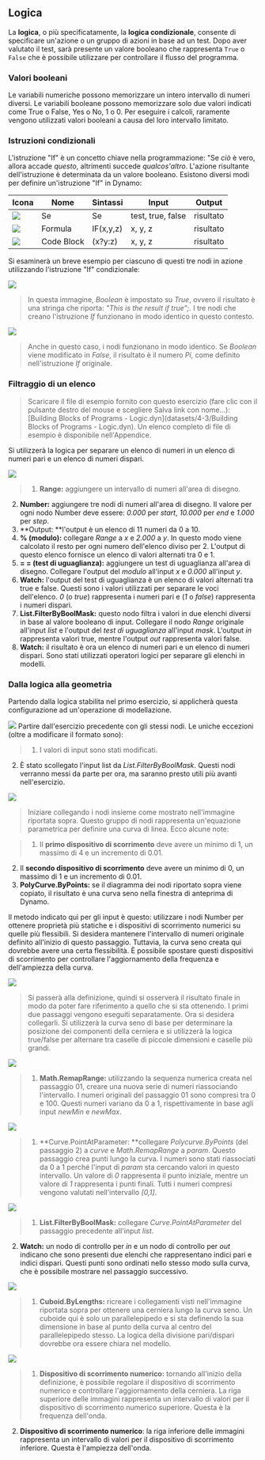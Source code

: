 

## Logica

La **logica**, o più specificatamente, la **logica condizionale**, consente di specificare un'azione o un gruppo di azioni in base ad un test. Dopo aver valutato il test, sarà presente un valore booleano che rappresenta ```True``` o ```False``` che è possibile utilizzare per controllare il flusso del programma.

### Valori booleani

Le variabili numeriche possono memorizzare un intero intervallo di numeri diversi. Le variabili booleane possono memorizzare solo due valori indicati come True o False, Yes o No, 1 o 0. Per eseguire i calcoli, raramente vengono utilizzati valori booleani a causa del loro intervallo limitato.

### Istruzioni condizionali

L'istruzione "If" è un concetto chiave nella programmazione: "Se *ciò* è vero, allora accade *questo*, altrimenti succede *qualcos'altro*. L'azione risultante dell'istruzione è determinata da un valore booleano. Esistono diversi modi per definire un'istruzione "If" in Dynamo:

|Icona|Nome|Sintassi|Input|Output|
| -- | -- | -- | -- | -- |
|![](../images/icons/DSCoreNodesUI-Logic-If-Large.jpg)|Se|Se|test, true, false|risultato|
|![](../images/icons/DSCoreNodesUI-Formula-Large.jpg)|Formula|IF(x,y,z)|x, y, z|risultato|
|![](../images/icons/Dynamo-Nodes-CodeBlockNodeModel-Large.jpg)|Code Block|(x?y:z)|x, y, z|risultato|

Si esaminerà un breve esempio per ciascuno di questi tre nodi in azione utilizzando l'istruzione "If" condizionale:

![](images/4-3/IFs.jpg)

> In questa immagine, *Boolean* è impostato su *True*, ovvero il risultato è una stringa che riporta: *"This is the result if true";.* I tre nodi che creano l'istruzione *If* funzionano in modo identico in questo contesto.

![](images/4-3/IFs2.jpg)

> Anche in questo caso, i nodi funzionano in modo identico. Se *Boolean* viene modificato in *False*, il risultato è il numero *Pi*, come definito nell'istruzione *If* originale.

### Filtraggio di un elenco

> Scaricare il file di esempio fornito con questo esercizio (fare clic con il pulsante destro del mouse e scegliere Salva link con nome...): [Building Blocks of Programs - Logic.dyn](datasets/4-3/Building Blocks of Programs - Logic.dyn). Un elenco completo di file di esempio è disponibile nell'Appendice.

Si utilizzerà la logica per separare un elenco di numeri in un elenco di numeri pari e un elenco di numeri dispari.

![](images/4-3/01.jpg)

> 1. **Range:** aggiungere un intervallo di numeri all'area di disegno.
2. **Number:** aggiungere tre nodi di numeri all'area di disegno. Il valore per ogni nodo Number deve essere: *0.000* per *start*, *10.000* per *end* e *1.000* per *step*.
3. **Output: **l'output è un elenco di 11 numeri da 0 a 10.
4. **% (modulo):** collegare *Range* a *x* e *2.000* a *y*. In questo modo viene calcolato il resto per ogni numero dell'elenco diviso per 2. L'output di questo elenco fornisce un elenco di valori alternati tra 0 e 1.
5. **= = (test di uguaglianza):** aggiungere un test di uguaglianza all'area di disegno. Collegare l'output del *modulo* all'input *x* e *0.000* all'input *y*.
6. **Watch:** l'output del test di uguaglianza è un elenco di valori alternati tra true e false. Questi sono i valori utilizzati per separare le voci dell'elenco. *0* (o *true*) rappresenta i numeri pari e (*1* o *false*) rappresenta i numeri dispari.
7. **List.FilterByBoolMask:** questo nodo filtra i valori in due elenchi diversi in base al valore booleano di input. Collegare il nodo *Range* originale all'input *list* e l'output del *test di uguaglianza* all'input *mask*. L'output *in* rappresenta valori true, mentre l'output *out* rappresenta valori false.
8. **Watch:** il risultato è ora un elenco di numeri pari e un elenco di numeri dispari. Sono stati utilizzati operatori logici per separare gli elenchi in modelli.

### Dalla logica alla geometria

Partendo dalla logica stabilita nel primo esercizio, si applicherà questa configurazione ad un'operazione di modellazione.

![](images/4-3/02.png) Partire dall'esercizio precedente con gli stessi nodi. Le uniche eccezioni (oltre a modificare il formato sono):

> 1. I valori di input sono stati modificati.
2. È stato scollegato l'input list da *List.FilterByBoolMask*. Questi nodi verranno messi da parte per ora, ma saranno presto utili più avanti nell'esercizio.

![](images/4-3/03.png)

> Iniziare collegando i nodi insieme come mostrato nell'immagine riportata sopra. Questo gruppo di nodi rappresenta un'equazione parametrica per definire una curva di linea. Ecco alcune note:

> 1. Il **primo dispositivo di scorrimento** deve avere un minimo di 1, un massimo di 4 e un incremento di 0.01.
2. Il **secondo dispositivo di scorrimento** deve avere un minimo di 0, un massimo di 1 e un incremento di 0.01.
3. **PolyCurve.ByPoints:** se il diagramma dei nodi riportato sopra viene copiato, il risultato è una curva seno nella finestra di anteprima di Dynamo.

Il metodo indicato qui per gli input è questo: utilizzare i nodi Number per ottenere proprietà più statiche e i dispositivi di scorrimento numerici su quelle più flessibili. Si desidera mantenere l'intervallo di numeri originale definito all'inizio di questo passaggio. Tuttavia, la curva seno creata qui dovrebbe avere una certa flessibilità. È possibile spostare questi dispositivi di scorrimento per controllare l'aggiornamento della frequenza e dell'ampiezza della curva.

![](images/4-3/04.png)

> Si passerà alla definizione, quindi si osserverà il risultato finale in modo da poter fare riferimento a quello che si sta ottenendo. I primi due passaggi vengono eseguiti separatamente. Ora si desidera collegarli. Si utilizzerà la curva seno di base per determinare la posizione dei componenti della cerniera e si utilizzerà la logica true/false per alternare tra caselle di piccole dimensioni e caselle più grandi.

![](images/4-3/05.png)

> 1. **Math.RemapRange:** utilizzando la sequenza numerica creata nel passaggio 01, creare una nuova serie di numeri riassociando l'intervallo. I numeri originali del passaggio 01 sono compresi tra 0 e 100. Questi numeri variano da 0 a 1, rispettivamente in base agli input *newMin* e *newMax*.

![](images/4-3/06.png)

> 1. **Curve.PointAtParameter: **collegare *Polycurve.ByPoints* (del passaggio 2) a *curve* e *Math.RemapRange* a *param*. Questo passaggio crea punti lungo la curva. I numeri sono stati riassociati da 0 a 1 perché l'input di *param* sta cercando valori in questo intervallo. Un valore di *0* rappresenta il punto iniziale, mentre un valore di *1* rappresenta i punti finali. Tutti i numeri compresi vengono valutati nell'intervallo *[0,1]*.

![](images/4-3/07.png)

> 1. **List.FilterByBoolMask:** collegare *Curve.PointAtParameter* del passaggio precedente all'input *list*.
2. **Watch:** un nodo di controllo per *in* e un nodo di controllo per *out* indicano che sono presenti due elenchi che rappresentano indici pari e indici dispari. Questi punti sono ordinati nello stesso modo sulla curva, che è possibile mostrare nel passaggio successivo.

![](images/4-3/08.png)

> 1. **Cuboid.ByLengths:** ricreare i collegamenti visti nell'immagine riportata sopra per ottenere una cerniera lungo la curva seno. Un cuboide qui è solo un parallelepipedo e si sta definendo la sua dimensione in base al punto della curva al centro del parallelepipedo stesso. La logica della divisione pari/dispari dovrebbe ora essere chiara nel modello.

![](images/4-3/matrix.png)

> 1. **Dispositivo di scorrimento numerico:** tornando all'inizio della definizione, è possibile regolare il dispositivo di scorrimento numerico e controllare l'aggiornamento della cerniera. La riga superiore delle immagini rappresenta un intervallo di valori per il dispositivo di scorrimento numerico superiore. Questa è la frequenza dell'onda.
2. **Dispositivo di scorrimento numerico**: la riga inferiore delle immagini rappresenta un intervallo di valori per il dispositivo di scorrimento inferiore. Questa è l'ampiezza dell'onda.

